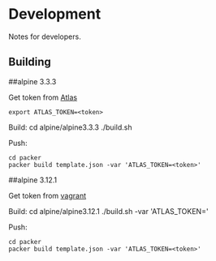 Development
===========

Notes for developers.


Building
--------

##alpine 3.3.3

Get token from [Atlas](https://atlas.hashicorp.com/settings/tokens)

    export ATLAS_TOKEN=<token>

Build:
    cd alpine/alpine3.3.3
    ./build.sh


Push:

    cd packer
    packer build template.json -var 'ATLAS_TOKEN=<token>'

##alpine 3.12.1


Get token from [vagrant](https://app.vagrantup.com/settings/security)


Build:
    cd alpine/alpine3.12.1
    ./build.sh -var 'ATLAS_TOKEN=<token>'


Push:

    cd packer
    packer build template.json -var 'ATLAS_TOKEN=<token>'
